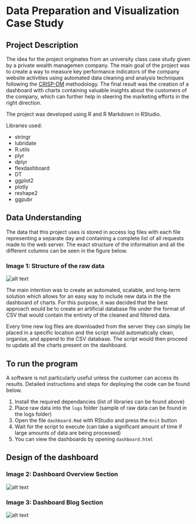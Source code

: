 # Data Preparation and Visualization Case Study

## Project Description

The idea for the project originates from an university class case study given by a private wealth managemen company. The main goal of the project was to create a way to measure key performance indicators of the company website activities using automated data cleaning and analysis techniques following the [CRISP-DM](https://www.the-modeling-agency.com/crisp-dm.pdf) methodology. The final result was the creation of a dashboard with charts containing valuable insights about the customers of the company, which can further help in steering the marketing efforts in the right direction.

The project was developed using R and R Markdown in RStudio.

Libraries used:
- stringr
- lubridate
- R.utils
- plyr
- dplyr
- flexdashboard
- DT
- ggplot2
- plotly
- reshape2
- ggpubr

## Data Understanding
The data that this project uses is stored in access log files with each file representing a separate day and containing a complete list of all requests made to the web server. The exact structure of the information and all the different columns can be seen in the figure below.

### Image 1: Structure of the raw data

![alt text](https://github.com/KrythonS/data-prep-case-study/blob/main/images/image.png?raw=true)

The main intention was to create an automated, scalable, and long-term solution which allows for an easy way to include new data in the the dashboard of charts. For this purpose, it was decided that the best approach would be to create an artificial database file under the format of CSV that would contain the entirety of the cleaned and filtered data.

Every time new log files are downloaded from the server they can simply be placed in a specific location and the script would automatically clean, organise, and append to the CSV database. The script would then proceed to update all the charts present on the dashboard.

## To run the program

A software is not particularly useful unless the customer can access its results. Detailed instructions and steps for deploying the code can be found below.

1. Install the required dependancies (list of libraries can be found above)
2. Place raw data into the `logs` folder (sample of raw data can be found in the logs folder)
3. Open the file `dashboard.Rmd` with RStudio and press the `Knit` button
4. Wait for the script to execute (can take a significant amount of time if large amounts of data are being processed)
5. You can view the dashboards by opening `dashboard.html`

## Design of the dashboard

### Image 2: Dashboard Overview Section

![alt text](https://github.com/KrythonS/data-prep-case-study/blob/main/images/Overview.png?raw=true)

### Image 3: Dashboard Blog Section

![alt text](https://github.com/KrythonS/data-prep-case-study/blob/main/images/Blog.png?raw=true)
